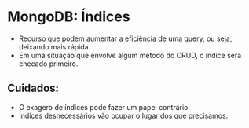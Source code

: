 # MongoDB: Índices
- Recurso que podem aumentar a eficiência de uma query, ou seja, deixando mais rápida.
- Em uma situação que envolve algum método do CRUD, o índice sera checado primeiro.

## Cuidados:
- O exagero de índices pode fazer um papel contrário.
- Índices desnecessários vão ocupar o lugar dos que precisamos.